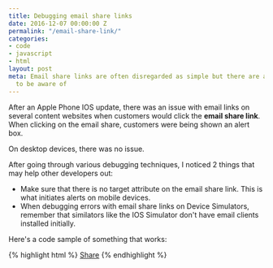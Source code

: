 ```yaml
---
title: Debugging email share links 
date: 2016-12-07 00:00:00 Z
permalink: "/email-share-link/"
categories:
- code
- javascript
- html
layout: post
meta: Email share links are often disregarded as simple but there are a few challenges
  to be aware of
---
```


After an Apple Phone IOS update, there was an issue with email links on several content websites when customers would click the **email share link**. When clicking on the email share, customers were being shown an alert box. 

On desktop devices, there was no issue. 

After going through various debugging techniques, I noticed 2 things that may help other developers out:

-  Make sure that there is no target attribute on the email share link. This is what initiates alerts on mobile devices.
-  When debugging errors with email share links on Device Simulators, remember that similators like the IOS Simulator don't have email clients installed initially.

Here's a code sample of something that works:

{% highlight html %}
  <a href="mailto:?subject={{articleTitle}}&amp;body={{articleLink}}" data-track-share="Email" data-track-slug="{{articleLink}}" class="share__link share__link--mail js-share-mail js-share-event" title="Email">Share</a>
{% endhighlight %}


